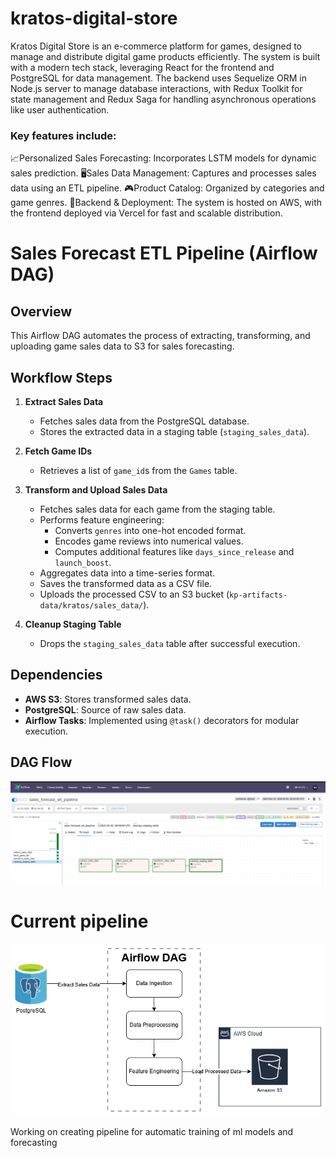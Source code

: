 # kratos-digital-store

Kratos Digital Store is an e-commerce platform for games, designed to manage and distribute digital game products efficiently. The system is built with a modern tech stack, leveraging React for the frontend and PostgreSQL for data management. The backend uses Sequelize ORM in Node.js server to manage database interactions, with Redux Toolkit for state management and Redux Saga for handling asynchronous operations like user authentication.

### Key features include:

📈Personalized Sales Forecasting: Incorporates LSTM models for dynamic sales prediction.
🖥️Sales Data Management: Captures and processes sales data using an ETL pipeline.
🎮Product Catalog: Organized by categories and game genres.
🗿Backend & Deployment: The system is hosted on AWS, with the frontend deployed via Vercel for fast and scalable distribution.

# Sales Forecast ETL Pipeline (Airflow DAG)

## Overview
This Airflow DAG automates the process of extracting, transforming, and uploading game sales data to S3 for sales forecasting.

## Workflow Steps
1. **Extract Sales Data**  
   - Fetches sales data from the PostgreSQL database.  
   - Stores the extracted data in a staging table (`staging_sales_data`).  

2. **Fetch Game IDs**  
   - Retrieves a list of `game_id`s from the `Games` table.  

3. **Transform and Upload Sales Data**  
   - Fetches sales data for each game from the staging table.  
   - Performs feature engineering:  
     - Converts `genres` into one-hot encoded format.  
     - Encodes game reviews into numerical values.  
     - Computes additional features like `days_since_release` and `launch_boost`.  
   - Aggregates data into a time-series format.  
   - Saves the transformed data as a CSV file.  
   - Uploads the processed CSV to an S3 bucket (`kp-artifacts-data/kratos/sales_data/`).  

4. **Cleanup Staging Table**  
   - Drops the `staging_sales_data` table after successful execution.  

## Dependencies
- **AWS S3**: Stores transformed sales data.  
- **PostgreSQL**: Source of raw sales data.  
- **Airflow Tasks**: Implemented using `@task()` decorators for modular execution.  

## DAG Flow

![DAGS Running on airflow](images/airflow_etl_screenshot.png)

# Current pipeline

![ML Pipeline](images/pipeline.png)

Working on creating pipeline for automatic training of ml models and forecasting
